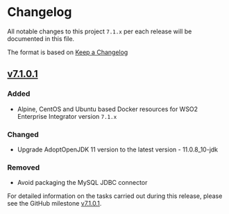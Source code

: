 # Changelog

All notable changes to this project `7.1.x` per each release will be documented in this file.

The format is based on [Keep a Changelog](https://keepachangelog.com/en/1.0.0/)

## [v7.1.0.1]

### Added
- Alpine, CentOS and Ubuntu based Docker resources for WSO2 Enterprise Integrator version `7.1.x`
### Changed
- Upgrade AdoptOpenJDK 11 version to the latest version - 11.0.8_10-jdk
### Removed
- Avoid packaging the MySQL JDBC connector

For detailed information on the tasks carried out during this release, please see the GitHub milestone
[v7.1.0.1](https://github.com/wso2/docker-ei/milestone/14).

[v7.1.0.1]: https://github.com/wso2/docker-apim/compare/v7.0.0.3...v7.2.0.1
